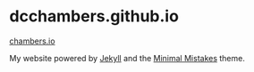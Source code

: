 # dcchambers.github.io

[chambers.io][]

My website powered by [Jekyll][] and the [Minimal Mistakes][] theme.

[chambers.io]: https://chambers.io
[Jekyll]: https://jekyllrb.com/
[Minimal Mistakes]: https://github.com/mmistakes/minimal-mistakes
